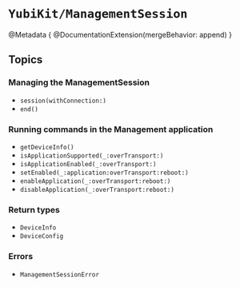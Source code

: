 # ``YubiKit/ManagementSession``

@Metadata {
    @DocumentationExtension(mergeBehavior: append)
}

## Topics

### Managing the ManagementSession

- ``session(withConnection:)``
- ``end()``

### Running commands in the Management application

- ``getDeviceInfo()``
- ``isApplicationSupported(_:overTransport:)``
- ``isApplicationEnabled(_:overTransport:)``
- ``setEnabled(_:application:overTransport:reboot:)``
- ``enableApplication(_:overTransport:reboot:)``
- ``disableApplication(_:overTransport:reboot:)``

### Return types

- ``DeviceInfo``
- ``DeviceConfig``

### Errors

- ``ManagementSessionError``
